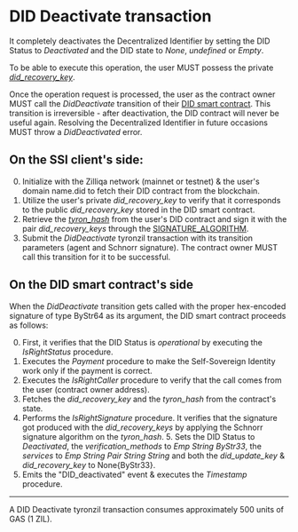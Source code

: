 # DID Deactivate transaction

It completely deactivates the Decentralized Identifier by setting the DID Status to *Deactivated* and the DID state to *None*, *undefined* or *Empty*.

To be able to execute this operation, the user MUST possess the private [*did_recovery_key*](../protocol-parameters.md#did-keys).

Once the operation request is processed, the user as the contract owner MUST call the *DidDeactivate* transition of their [DID smart contract](../smart-contracts/DID.tyron.md). This transition is irreversible - after deactivation, the DID contract will never be useful again. Resolving the Decentralized Identifier in future occasions MUST throw a *DidDeactivated* error.

## On the SSI client's side:

0. Initialize with the Zilliqa network (mainnet or testnet) & the user's domain name.did to fetch their DID contract from the blockchain.
1. Utilize the user's private *did_recovery_key* to verify that it corresponds to the public *did_recovery_key* stored in the DID smart contract.
3. Retrieve the [*tyron_hash*](../protocol-parameters.md#tyron-hash) from the user's DID contract and sign it with the pair *did_recovery_keys* through the [SIGNATURE_ALGORITHM](../protocol-parameters.md#signature-algorithm).
5. Submit the *DidDeactivate* tyronzil transaction with its transition parameters (agent and Schnorr signature). The contract owner MUST call this transition for it to be successful.

## On the DID smart contract's side

When the *DidDeactivate* transition gets called with the proper hex-encoded signature of type ByStr64 as its argument, the DID smart contract proceeds as follows:

0. First, it verifies that the DID Status is *operational* by executing the *IsRightStatus* procedure.
1. Executes the  *Payment* procedure to make the Self-Sovereign Identity work only if the payment is correct.
2. Executes the *IsRightCaller* procedure to verify that the call comes from the user (contract owner address).
3. Fetches the *did_recovery_key* and the *tyron_hash* from the contract's state.
4. Performs the *IsRightSignature* procedure. It verifies that the signature got produced with the *did_recovery_keys* by applying the Schnorr signature algorithm on the *tyron_hash*. 5. Sets the DID Status to *Deactivated*, the *verification_methods* to *Emp String ByStr33*, the *services* to *Emp String Pair String String* and both the *did_update_key* & *did_recovery_key* to None{ByStr33}.
6. Emits the "DID_deactivated" event & executes the *Timestamp* procedure.

---

A DID Deactivate tyronzil transaction consumes approximately 500 units of GAS (1 ZIL).
